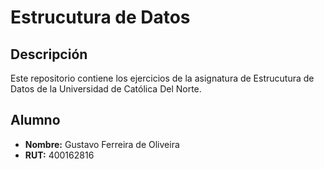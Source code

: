 # Estrucutura de Datos

## Descripción

Este repositorio contiene los ejercicios de la asignatura de Estrucutura de Datos de la Universidad de Católica Del Norte.

## Alumno
- **Nombre:** Gustavo Ferreira de Oliveira
- **RUT:** 400162816